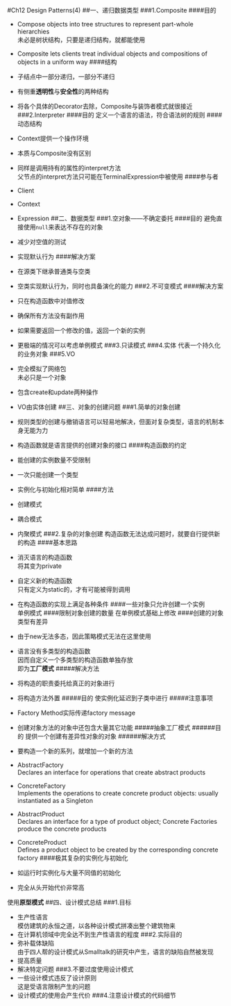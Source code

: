 #Ch12 Design Patterns(4)
##一、递归数据类型
###1.Composite
####目的
* Compose objects into tree structures to represent part-whole hierarchies  
未必是树状结构，只要是递归结构，就都能使用
* Composite lets clients treat individual objects and compositions of objects in a uniform way
####结构
* 子结点中一部分递归，一部分不递归
* 有侧重**透明性**与**安全性**的两种结构
* 将各个具体的Decorator去除，Composite与装饰者模式就很接近
###2.Interpreter
####目的
定义一个语言的语法，符合语法树的规则
####动态结构
* Context提供一个操作环境
* 本质与Composite没有区别
* 同样是调用持有的属性的interpret方法  
父节点的interpret方法只可能在TerminalExpression中被使用
####参与者
* Client
* Context
* Expression
##二、数据类型
###1.空对象——不确定委托
####目的
避免直接使用`null`来表达不存在的对象

* 减少对空值的测试
* 实现默认行为
####解决方案
* 在源类下继承普通类与空类
* 空类实现默认行为，同时也具备演化的能力
###2.不可变模式
####解决方案
* 只在构造函数中对值修改
* 确保所有方法没有副作用
* 如果需要返回一个修改的值，返回一个新的实例
* 更极端的情况可以考虑单例模式
###3.只读模式
###4.实体
代表一个持久化的业务对象
###5.VO
* 完全模拟了网络包  
未必只是一个对象
* 包含create和update两种操作
* VO由实体创建
##三、对象的创建问题
###1.简单的对象创建
* 规则类型的创建与撤销语言可以轻易地解决，但面对复杂类型，语言的机制本身无能为力
* 构造函数就是语言提供的创建对象的接口
####构造函数的约定
* 能创建的实例数量不受限制
* 一次只能创建一个类型
* 实例化与初始化相对简单
####方法
* 创建模式
* 耦合模式
* 内聚模式
###2.复杂的对象创建
构造函数无法达成问题时，就要自行提供新的构造
####基本思路
* 消灭语言的构造函数  
将其变为private
* 自定义新的构造函数  
只有定义为static的，才有可能被得到调用
* 在构造函数的实现上满足各种条件
####一些对象只允许创建一个实例  
单例模式
####限制对象创建的数量
在单例模式基础上修改
####创建的对象类型有差异
* 由于new无法多态，因此策略模式无法在这里使用
* 语言没有多类型的构造函数  
因而自定义一个多类型的构造函数单独存放  
即为**工厂模式**
#####解决方法
* 将构造的职责委托给真正的对象进行
* 将构造方法外置
#####目的
使实例化延迟到子类中进行
#####注意事项
* Factory Method实际传递factory message
* 创建对象方法的对象中还包含大量其它功能
#####抽象工厂模式
######目的
提供一个创建有差异性对象的对象
######解决方式
* 要构造一个新的系列，就增加一个新的方法
* AbstractFactory  
Declares an interface for operations that create abstract products
* ConcreteFactory  
Implements the operations to create concrete product objects: usually instantiated as a Singleton
* AbstractProduct  
Declares an interface for a type of product object; Concrete Factories produce the concrete products
* ConcreteProduct  
Defines a product object to be created by the corresponding concrete factory
####极其复杂的实例化与初始化
* 如运行时实例化与大量不同值的初始化  
* 完全从头开始代价非常高

使用**原型模式**
##四、设计模式总结
###1.目标
* 生产性语言  
模仿建筑的永恒之道，以各种设计模式拼凑出整个建筑物来
* 在计算机领域中完全达不到生产性语言的程度
###2.实际目的
* 弥补载体缺陷  
由于四人帮的设计模式从Smalltalk的研究中产生，语言的缺陷自然被发现
* 提高质量
* 解决特定问题
###3.不要过度使用设计模式
* 一些设计模式违反了设计原则  
这是受语言限制产生的问题
* 设计模式的使用会产生代价
###4.注意设计模式的代码细节